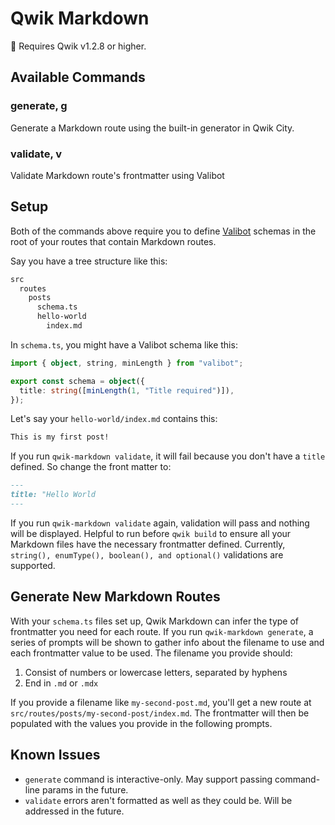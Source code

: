 # Qwik Markdown

🚨 Requires Qwik v1.2.8 or higher.

## Available Commands

### generate, g

Generate a Markdown route using the built-in generator in Qwik City.

### validate, v

Validate Markdown route's frontmatter using Valibot

## Setup

Both of the commands above require you to define [Valibot][] schemas in the root of your routes that contain Markdown routes.

Say you have a tree structure like this:

```sh
src
  routes
    posts
      schema.ts
      hello-world
        index.md
```

In `schema.ts`, you might have a Valibot schema like this:

```ts
import { object, string, minLength } from "valibot";

export const schema = object({
  title: string([minLength(1, "Title required")]),
});
```

Let's say your `hello-world/index.md` contains this:

```md
This is my first post!
```

If you run `qwik-markdown validate`, it will fail because you don't have a `title` defined. So change the front matter to:

```md
---
title: "Hello World
---
```

If you run `qwik-markdown validate` again, validation will pass and nothing will be displayed. Helpful to run before `qwik build` to ensure all your Markdown files have the necessary frontmatter defined. Currently, `string(), enumType(), boolean(), and optional()` validations are supported.

## Generate New Markdown Routes

With your `schema.ts` files set up, Qwik Markdown can infer the type of frontmatter you need for each route. If you run `qwik-markdown generate`, a series of prompts will be shown to gather info about the filename to use and each frontmatter value to be used. The filename you provide should:

1. Consist of numbers or lowercase letters, separated by hyphens
2. End in `.md` or `.mdx`

If you provide a filename like `my-second-post.md`, you'll get a new route at `src/routes/posts/my-second-post/index.md`. The frontmatter will then be populated with the values you provide in the following prompts.

## Known Issues

- `generate` command is interactive-only. May support passing command-line params in the future.
- `validate` errors aren't formatted as well as they could be. Will be addressed in the future.

[valibot]: https://valibot.dev
